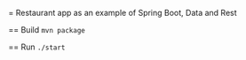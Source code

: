 = Restaurant app as an example of Spring Boot, Data and Rest

== Build
`mvn package`

== Run
`./start`
